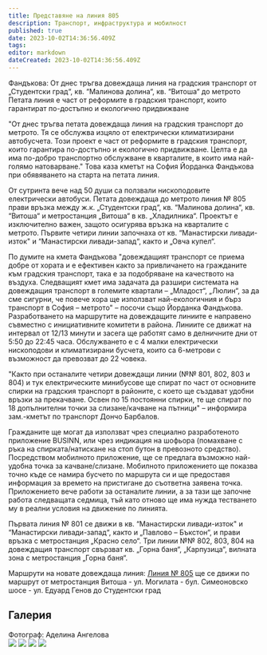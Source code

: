 ```yaml
---
title: Представяне на линия 805
description: Транспорт, инфраструктура и мобилност
published: true
date: 2023-10-02T14:36:56.409Z
tags: 
editor: markdown
dateCreated: 2023-10-02T14:36:56.409Z
---
```


Фандъкова: От днес тръгва довеждаща линия на градския транспорт от „Студентски град“, кв. “Малинова долина“, кв. “Витоша“ до метрото
 Петата линия е част от реформите в градския транспорт, които гарантират по-достъпно и екологично придвижване

"От днес тръгва петата довеждаща линия на градския транспорт до метрото. Тя се обслужва изцяло от електрически климатизирани автобусчета. Този проект е част от реформите в градския транспорт, които гарантира по-достъпно и екологично придвижване. Целта е да има по-добро транспортно обслужване в кварталите, в които има най-голямо натоварване." Това каза кметът на София Йорданка Фандъкова при обявяването на старта на петата линия.

От сутринта вече над 50 души са ползвали нископодовите електрически автобуси. Петата довеждаща до метрото линия № 805 прави връзка между ж.к. „Студентски град“, кв. “Малинова долина“, кв. “Витоша“ и метростанция „Витоша“ в кв. „Хладилника“. Проектът е изключително важен, защото осигурява връзка на кварталите с метрото. Първите четири линии започнаха от кв. “Манастирски ливади-изток" и “Манастирски ливади-запад“, както и „Овча купел“.

По думите на кмета Фандъкова "довеждащият транспорт се приема добре от хората и е ефективен както за привличането на гражданите към градския транспорт, така е за подобряване на качеството на въздуха. Следващият кмет има задачата да разшири системата на довеждащия транспорт в големите квартали – „Младост“, „Люлин“, за да сме сигурни, че повече хора ще използват най-екологичния и бърз транспорт в София – метрото" – посочи също Йорданка Фандъкова. Разработването на маршрутите на довеждащите линиите е направено съвместно с инициативните комитети в района.
Линиите се движат на интервал от 12/13 минути и засега ще работят само в делничните дни от 5:50 до 22:45 часа. Обслужването е с 4 малки електрически нископодови и климатизирани бусчета, които са 6-метрови с възможност да превозват до 22 човека.

"Както при останалите четири довеждащи линии (№№ 801, 802, 803 и 804) и тук електрическите минибусове ще спират по част от основните спирки на градския транспорт в районите, с което ще създават удобни връзки за прекачване. Освен по 15 постоянни спирки, те ще спират по 18 допълнителни  точки за слизане/качване на пътници" – информира зам.-кметът по транспорт Дончо Барбалов.

Гражданите ще могат да използват чрез  специално разработеното приложение BUSINN, или чрез индикация на шофьора (помахване с ръка на спирката/натискане на стоп бутон в превозното средство). Посредством  мобилното приложение, ще се предлага възможно най-удобна точка за качване/слизане. Мобилното приложението ще показва точно къде се намира бусчето по маршрута си  и ще предоставя информация за времето на пристигане до съответна заявена точка. Приложението вече работи за останалите линии, а за тази ще започне работа следващата седмица, тъй като отново ще има нужда тестването му в реални условия на движение по линията.

Първата линия № 801 се движи в кв. “Манастирски ливади-изток" и “Манастирски ливади-запад“, както и „Павлово – Бъкстон“, и прави връзка с метростанция „Красно село“.
Три линии №№ 802, 803, 804 на довеждащия транспорт свързват кв. „Горна баня“, „Карпузица“, вилната зона с метростанция „Горна баня“.


Маршрути на новате довеждаща линия:
[Линия № 805](/bg/public-transport/bus-routes-1968-sega/805) ще се движи по маршрут от метростанция Витоша - ул. Могилата - бул. Симеоновско шосе - ул. Едуард Генов до Студентски град



## Галерия
Фотограф: Аделина Ангелова
<br>
<img src="https://drive.google.com/uc?id=1SalBQ-czVl0btPDKPyoYN1OPwDTfFNfE">
<img src="https://drive.google.com/uc?id=1tyOPzD9WXhtq2FI4Sk9EL2fn3SacOQhd">
<img src="https://drive.google.com/uc?id=1Iadnu1RjiRU3m_E6vVy5u0taElqTqUUp">
<img src="https://drive.google.com/uc?id=1naTF_Od-nl9uncEetnsnXCulY3DGllk2">
